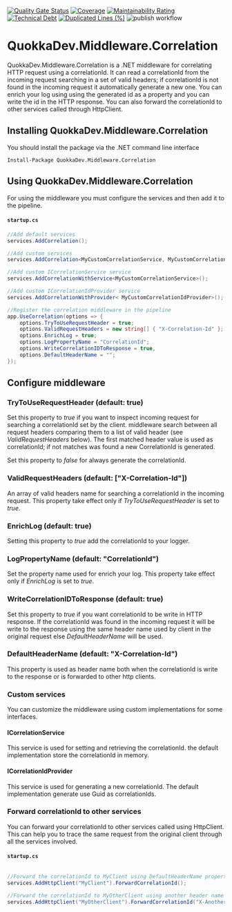 [![Quality Gate Status](https://sonarcloud.io/api/project_badges/measure?project=quokka-dev_quokkadev-middleware-correlation&metric=alert_status)](https://sonarcloud.io/summary/new_code?id=quokka-dev_quokkadev-middleware-correlation) [![Coverage](https://sonarcloud.io/api/project_badges/measure?project=quokka-dev_quokkadev-middleware-correlation&metric=coverage)](https://sonarcloud.io/summary/new_code?id=quokka-dev_quokkadev-middleware-correlation) [![Maintainability Rating](https://sonarcloud.io/api/project_badges/measure?project=quokka-dev_quokkadev-middleware-correlation&metric=sqale_rating)](https://sonarcloud.io/summary/new_code?id=quokka-dev_quokkadev-middleware-correlation) [![Technical Debt](https://sonarcloud.io/api/project_badges/measure?project=quokka-dev_quokkadev-middleware-correlation&metric=sqale_index)](https://sonarcloud.io/summary/new_code?id=quokka-dev_quokkadev-middleware-correlation) [![Duplicated Lines (%)](https://sonarcloud.io/api/project_badges/measure?project=quokka-dev_quokkadev-middleware-correlation&metric=duplicated_lines_density)](https://sonarcloud.io/summary/new_code?id=quokka-dev_quokkadev-middleware-correlation) ![publish workflow](https://github.com/quokka-dev/quokkadev-middleware-correlation/actions/workflows/publish.yml/badge.svg)

# QuokkaDev.Middleware.Correlation

QuokkaDev.Middleware.Correlation is a .NET middleware for correlating HTTP request using a correlationId. It can read a correlationId from the incoming request searching in a set of valid headers; if correlationId is not found in the incoming request it automatically generate a new one.
You can enrich your log using using the generated id as a property and you can write the id in the HTTP response. You can also forward the correlationId to other services called through HttpClient.

## Installing QuokkaDev.Middleware.Correlation

You should install the package via the .NET command line interface

    Install-Package QuokkaDev.Middleware.Correlation

## Using QuokkaDev.Middleware.Correlation
For using the middleware you must configure the services and then add it to the pipeline.

#### **`startup.cs`**
```csharp
//Add default services
services.AddCorrelation();

//Add custom services
services.AddCorrelation<MyCustomCorrelationService, MyCustomCorrelationIdProvider>();

//Add custom ICorrelationService service
services.AddCorrelationWithService<MyCustomCorrelationService>();

//Add custom ICorrelationIdProvider service
services.AddCorrelationWithProvider< MyCustomCorrelationIdProvider>();

//Register the correlation middleware in the pipeline
app.UseCorrelation(options => {
    options.TryToUseRequestHeader = true;
    options.ValidRequestHeaders = new string[] { "X-Correlation-Id" };
    options.EnrichLog = true;
    options.LogPropertyName = "CorrelationId";
    options.WriteCorrelationIDToResponse = true,
    options.DefaultHeaderName = "";
});
```

## Configure middleware

### TryToUseRequestHeader (default: true)
Set this property to *true* if you want to inspect incoming request for searching a correlationId set by the client. middleware search between all request headers comparing them to a list of valid header (see *ValidRequestHeaders* below). The first matched header value is used as correlationId; if not matches was found a new CorrelationId is generated.

Set this property to *false* for always generate the correlationId.

### ValidRequestHeaders (default: ["X-Correlation-Id"])
An array of valid headers name for searching a correlationId in the incoming request. This property take effect only if *TryToUseRequestHeader* is set to *true*.

### EnrichLog (default: true)
Setting this property to *true* add the correlationId to your logger.

### LogPropertyName (default: "CorrelationId")
Set the property name used for enrich your log. This property take effect only if *EnrichLog* is set to *true*.

### WriteCorrelationIDToResponse (default: true)
Set this property to *true* if you want correlationId to be write in HTTP response. If the correlationId was found in the incoming request it will be write to the response using the same header name used by client in the original request else *DefaultHeaderName* will be used.

### DefaultHeaderName (default: "X-Correlation-Id")
This property is used as header name both when the correlationId is write to the response or is forwarded to other http clients.

### Custom services
You can customize the middleware using custom implementations for some interfaces.

#### ICorrelationService
This service is used for setting and retrieving the correlationId. the default implementation store the correlationId in memory.

#### ICorrelationIdProvider
This service is used for generating a new correlationId. The default implementation generate use Guid as correlationIds.

### Forward correlationId to other services
You can forward your correlationId to other services called using HttpClient. This can help you to trace the same request from the original client through all the services involved.

#### **`startup.cs`**
```csharp

//Forward the correlationId to MyClient using DefaultHeaderName property
services.AddHttpClient("MyClient").ForwardCorrelationId();

//Forward the correlationId to MyOtherClient using another header name
services.AddHttpClient("MyOtherClient").ForwardCorrelationId("X-Another-Header-Name");

```